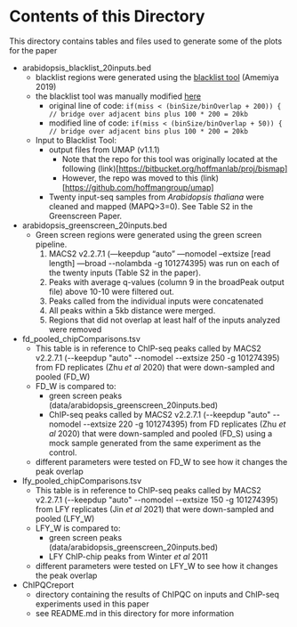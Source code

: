 # Contents of this Directory
This directory contains tables and files used to generate some of the plots for the paper
* arabidopsis_blacklist_20inputs.bed
  * blacklist regions were generated using the [blacklist tool](https://github.com/Boyle-Lab/Blacklist) (Amemiya 2019)
  * the blacklist tool was manually modified  [here](https://github.com/Boyle-Lab/Blacklist/blob/master/blacklist.cpp#L469)
    * original line of code: `if(miss < (binSize/binOverlap + 200)) { // bridge over adjacent bins plus 100 * 200 = 20kb`
    * modified line of code: `if(miss < (binSize/binOverlap + 50)) { // bridge over adjacent bins plus 100 * 200 = 20kb`
  * Input to Blacklist Tool:
    * output files from UMAP (v1.1.1)
      * Note that the repo for this tool was originally located at the following (link)[https://bitbucket.org/hoffmanlab/proj/bismap]
      * However, the repo was moved to this (link)[https://github.com/hoffmangroup/umap]
    * Twenty input-seq samples from *Arabidopsis thaliana* were cleaned and mapped (MAPQ>3=0). See Table S2 in the Greenscreen Paper.
* arabidopsis_greenscreen_20inputs.bed
  * Green screen regions were generated using the green screen pipeline.
    1. MACS2 v2.2.7.1 (—keepdup “auto” —nomodel –extsize [read length] —broad --nolambda  -g 101274395) was run on each of the twenty inputs (Table S2 in the paper). 
    2. Peaks with average q-values (column 9 in the broadPeak output file) above 10-10 were filtered out. 
    3. Peaks called from the individual inputs were concatenated
    4. All peaks within a 5kb distance were merged. 
    5. Regions that did not overlap at least half of the inputs analyzed were removed
* fd_pooled_chipComparisons.tsv
  * This table is in reference to ChIP-seq peaks called by MACS2 v2.2.7.1 (--keepdup "auto" --nomodel --extsize 250  -g 101274395) from FD replicates (Zhu *et al* 2020) that were down-sampled and pooled (FD_W)
  * FD_W is compared to:
    * green screen peaks (data/arabidopsis_greenscreen_20inputs.bed)
    * ChIP-seq peaks called by MACS2 v2.2.7.1 (--keepdup "auto" --nomodel --extsize 220  -g 101274395) from FD replicates (Zhu *et al* 2020) that were down-sampled and pooled (FD_S) using a mock sample generated from the same experiment as the control.
  * different parameters were tested on FD_W to see how it changes the peak overlap
* lfy_pooled_chipComparisons.tsv
  * This table is in reference to ChIP-seq peaks called by MACS2 v2.2.7.1 (--keepdup "auto" --nomodel --extsize 150  -g 101274395) from LFY replicates (Jin *et al* 2021) that were down-sampled and pooled (LFY_W)
  * LFY_W is compared to:
    * green screen peaks (data/arabidopsis_greenscreen_20inputs.bed)
    * LFY ChIP-chip peaks from Winter *et al* 2011 
  * different parameters were tested on LFY_W to see how it changes the peak overlap
* ChIPQCreport
  * directory containing the results of ChIPQC on inputs and ChIP-seq experiments used in this paper
  * see README.md in this directory for more information
